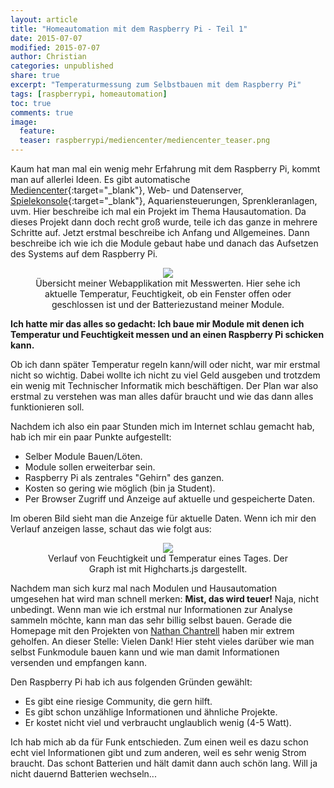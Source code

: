 ```yaml
---
layout: article
title: "Homeautomation mit dem Raspberry Pi - Teil 1"
date: 2015-07-07
modified: 2015-07-07
author: Christian
categories: unpublished
share: true
excerpt: "Temperaturmessung zum Selbstbauen mit dem Raspberry Pi"
tags: [raspberrypi, homeautomation]
toc: true
comments: true
image:
  feature: 
  teaser: raspberrypi/mediencenter/mediencenter_teaser.png
---
```


Kaum hat man mal ein wenig mehr Erfahrung mit dem Raspberry Pi, kommt man auf allerlei Ideen. Es gibt automatische [Mediencenter](../Mediencenter){:target="_blank"}, Web- und Datenserver, [Spielekonsole](../Mediencenter_2){:target="_blank"}, Aquariensteuerungen, Sprenkleranlagen, uvm.
Hier beschreibe ich mal ein Projekt im Thema Hausautomation. Da dieses Projekt dann doch recht groß wurde, teile ich das ganze in mehrere Schritte auf. Jetzt erstmal beschreibe ich Anfang und Allgemeines. Dann beschreibe ich wie ich die Module gebaut habe und danach das Aufsetzen des Systems auf dem Raspberry Pi.

<figure style="text-align: center">
	<a href="{{ site.url }}/images/raspberrypi/homeautomation/rooms_overview.PNG">
		<img src="{{ site.url }}/images/raspberrypi/homeautomation/rooms_overview_small.png">
	</a>
	<figcaption>
		Übersicht meiner Webapplikation mit Messwerten.
		Hier sehe ich aktuelle Temperatur, Feuchtigkeit, ob ein Fenster offen oder geschlossen ist und der Batteriezustand meiner Module.
	</figcaption>
</figure>

**Ich hatte mir das alles so gedacht: Ich baue mir Module mit denen ich Temperatur und Feuchtigkeit messen und an einen Raspberry Pi schicken kann.**

Ob ich dann später Temperatur regeln kann/will oder nicht, war mir erstmal nicht so wichtig. Dabei wollte ich nicht zu viel Geld ausgeben und trotzdem ein wenig mit Technischer Informatik mich beschäftigen. Der Plan war also erstmal zu verstehen was man alles dafür braucht und wie das dann alles funktionieren soll.

Nachdem ich also ein paar Stunden mich im Internet schlau gemacht hab, hab ich mir ein paar Punkte aufgestellt:

* Selber Module Bauen/Löten.
* Module sollen erweiterbar sein.
* Raspberry Pi als zentrales "Gehirn" des ganzen.
* Kosten so gering wie möglich (bin ja Student).
* Per Browser Zugriff und Anzeige auf aktuelle und gespeicherte Daten.

Im oberen Bild sieht man die Anzeige für aktuelle Daten. Wenn ich mir den Verlauf anzeigen lasse, schaut das wie folgt aus:
<figure style="text-align: center">
	<a href="{{ site.url }}/images/raspberrypi/homeautomation/badezimmer_eintag.png">
		<img src="{{ site.url }}/images/raspberrypi/homeautomation/badezimmer_eintag_small.png">
	</a>
	<figcaption>
		Verlauf von Feuchtigkeit und Temperatur eines Tages. Der Graph ist mit Highcharts.js dargestellt.
	</figcaption>
</figure>


Nachdem man sich kurz mal nach Modulen und Hausautomation umgesehen hat wird man schnell merken: **Mist, das wird teuer!**
Naja, nicht unbedingt. Wenn man wie ich erstmal nur Informationen zur Analyse sammeln möchte, kann man das sehr billig selbst bauen.
Gerade die Homepage mit den Projekten von <a href="http://nathan.chantrell.net/">Nathan Chantrell</a> haben mir extrem geholfen. An dieser Stelle: Vielen Dank! Hier steht vieles darüber wie man selbst Funkmodule bauen kann und wie man damit Informationen versenden und empfangen kann.

Den Raspberry Pi hab ich aus folgenden Gründen gewählt: 
* Es gibt eine riesige Community, die gern hilft.
* Es gibt schon unzählige Informationen und ähnliche Projekte.
* Er kostet nicht viel und verbraucht unglaublich wenig (4-5 Watt).

Ich hab mich ab da für Funk entschieden. Zum einen weil es dazu schon echt viel Informationen gibt und zum anderen, weil es sehr wenig Strom braucht. Das schont Batterien und hält damit dann auch schön lang. Will ja nicht dauernd Batterien wechseln...
